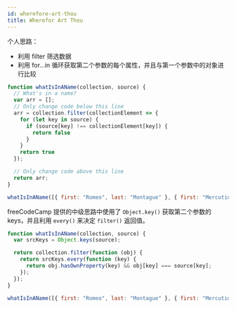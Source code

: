 ```yaml
---
id: wherefore-art-thou
title: Wherefor Art Thou
---
```


个人思路：

- 利用 filter 筛选数据
- 利用 for...in 循环获取第二个参数的每个属性，并且与第一个参数中的对象进行比较

```js
function whatIsInAName(collection, source) {
  // What's in a name?
  var arr = [];
  // Only change code below this line
  arr = collection.filter(collectionElement => {
    for (let key in source) {
      if (source[key] !== collectionElement[key]) {
        return false
      }
    }
    return true
  });

  // Only change code above this line
  return arr;
}

whatIsInAName([{ first: "Romeo", last: "Montague" }, { first: "Mercutio", last: null }, { first: "Tybalt", last: "Capulet" }], { last: "Capulet" });
```

freeCodeCamp 提供的中级思路中使用了 `Object.key()` 获取第二个参数的 keys，并且利用 `every()` 来决定 `filter()` 返回值。

```js
function whatIsInAName(collection, source) {
  var srcKeys = Object.keys(source);

  return collection.filter(function (obj) {
    return srcKeys.every(function (key) {
      return obj.hasOwnProperty(key) && obj[key] === source[key];
    });
  });
}

whatIsInAName([{ first: "Romeo", last: "Montague" }, { first: "Mercutio", last: null }, { first: "Tybalt", last: "Capulet" }], { last: "Capulet" });
```
